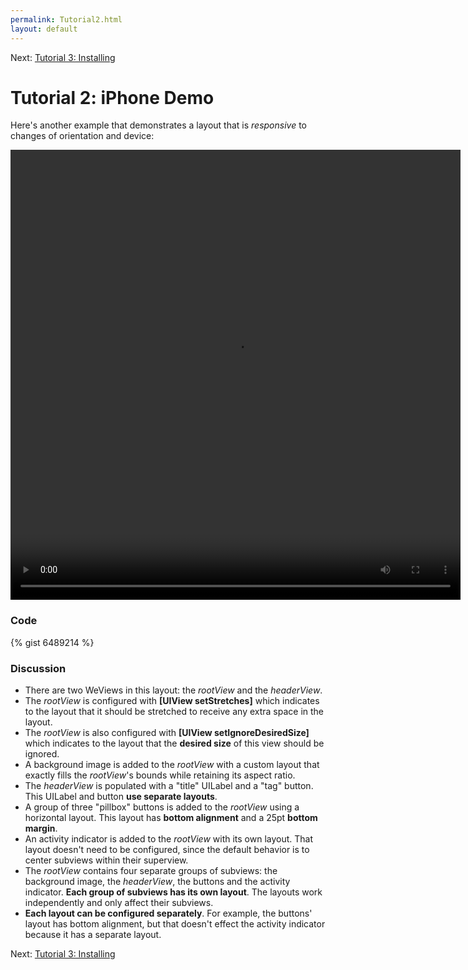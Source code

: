 ```yaml
---
permalink: Tutorial2.html
layout: default
---
```


Next\: [Tutorial 3: Installing](TutorialInstalling.html)

Tutorial 2: iPhone Demo
==

<!-- TEMPLATE START -->

Here's another example that demonstrates a layout that is _responsive_ to changes of orientation and device:

<video WIDTH="720" HEIGHT="720" AUTOPLAY="true" controls="true" LOOP="true" class="embedded_video" >
    <source src="videos/video-86091C1C-394D-4590-A423-FE76B3F0FA69-42205-0006D4F97F73EB9E.mp4" type="video/mp4" />
    <source src="videos/video-86091C1C-394D-4590-A423-FE76B3F0FA69-42205-0006D4F97F73EB9E.webm" type="video/webm" />
</video>

### Code 

{% gist 6489214 %}

### Discussion

* There are two WeViews in this layout: the _rootView_ and the _headerView_.  
* The _rootView_ is configured with __\[UIView setStretches\]__ which indicates to the layout that it 
should be stretched to receive any extra space in the layout.
* The _rootView_ is also configured with __\[UIView setIgnoreDesiredSize\]__ which indicates to the layout that the __desired size__ of this view should be ignored.
* A background image is added to the _rootView_ with a custom layout that exactly fills the _rootView_'s bounds while retaining its aspect ratio.
* The _headerView_ is populated with a "title" UILabel and a "tag" button. This UILabel and button __use separate layouts__.
* A group of three "pillbox" buttons is added to the _rootView_ using a horizontal layout.  This layout has __bottom alignment__ and a 25pt __bottom margin__.
* An activity indicator is added to the _rootView_ with its own layout.  That layout doesn't need to be configured, since the default behavior is to center subviews within their superview.
* The _rootView_ contains four separate groups of subviews: the background image, the _headerView_, the buttons and the activity indicator.  __Each group of subviews has its own layout__.  The layouts work independently and only affect their subviews.  
* __Each layout can be configured separately__.  For example, the buttons' layout has bottom alignment, but that doesn't effect the activity indicator because it has a separate layout.
 


<!-- TEMPLATE END -->

Next\: [Tutorial 3: Installing](TutorialInstalling.html)